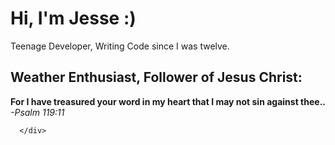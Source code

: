 <html>
   <head>
      <meta charset="UTF-8"/>
      <meta name="og:title" content="Jesse Hasty's GitHub README page"/>
      <meta name="og:date" content="2024-12-20"/>
<link rel="preconnect" href="https://fonts.googleapis.com">
<link rel="preconnect" href="https://fonts.gstatic.com" crossorigin>
<link href="https://fonts.googleapis.com/css2?family=Montserrat:ital,wght@0,100..900;1,100..900&family=Roboto+Condensed:ital,wght@0,100..900;1,100..900&family=Roboto:ital,wght@0,100;0,300;0,400;0,500;0,700;0,900;1,100;1,300;1,400;1,500;1,700;1,900&display=swap" rel="stylesheet">
   </head>
   <body>
      <div style="font-family: "Montserrat", sans-serif; text-align: center;"/>
        <h1>Hi, I'm Jesse :)</h1>
         <p>Teenage Developer, Writing Code since I was twelve.</p>
         <h2>Weather Enthusiast, Follower of Jesus Christ:</h2>
         <div><b>For I have treasured your word in my heart that I may not sin against thee..</b><i> -Psalm 119:11</i></div>
         
      </div>
   </body>
</html>
